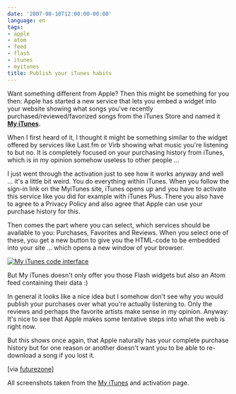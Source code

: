 ```yaml
---
date: '2007-08-10T12:00:00-00:00'
language: en
tags:
- apple
- atom
- feed
- flash
- itunes
- myitunes
title: Publish your iTunes habits
---
```



Want something different from Apple? Then this might be something for you then: Apple has started a new service that lets you embed a widget into your website showing what songs you've recently purchased/reviewed/favorized songs from the iTunes Store and named it **[My iTunes](http://www.apple.com/itunes/myitunes/)**.

When I first heard of it, I thought it might be something similar to the widget offered by services like Last.fm or Virb showing what music you're listening to but no. It is completely focused on your purchasing history from iTunes, which is in my opinion somehow useless to other people ...

I just went through the activation just to see how it works anyway and well ... it's a little bit weird. You do everything within iTunes. When you follow the sign-in link on the MyiTunes site, iTunes opens up and you have to activate this service like you did for example with iTunes Plus. There you also have to agree to a Privacy Policy and also agree that Apple can use your purchase history for this.

Then comes the part where you can select, which services should be available to you: Purchases, Favorites and Reviews. When you select one of these, you get a new button to give you the HTML-code to be embedded into your site ... which opens a new window of your browser.

<a href="/media/2007/myitunes.code.png" title="My iTunes code interface" class="thickbox figure"><img src="/media/2007/myitunes.code-small.png" alt="My iTunes code interface"/></a>

But My iTunes doesn't only offer you those Flash widgets but also an Atom feed containing their data :)

In general it looks like a nice idea but I somehow don't see why you would publish your purchases over what you're actually listening to. Only the reviews and perhaps the favorite artists make sense in my opinion. Anyway: It's nice to see that Apple makes some tentative steps into what the web is right now.

But this shows once again, that Apple naturally has your complete purchase history but for one reason or another doesn't want you to be able to re-download a song if you lost it.

[via [futurezone](http://futurezone.orf.at/produkte/stories/213719/)]

All screenshots taken from the [My iTunes](http://www.apple.com/itunes/myitunes/) and activation page.
